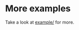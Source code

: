 # More examples

Take a look at [example/](https://github.com/rochacbruno/dynaconf/tree/master/example) for more.
